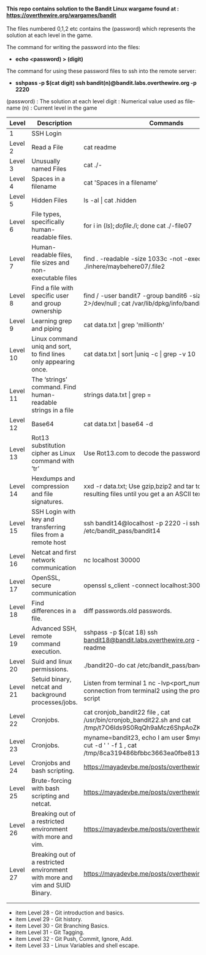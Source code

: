 #### This repo contains solution to the Bandit Linux wargame found at : https://overthewire.org/wargames/bandit

The files numbered 0,1,2 etc contains the (password) which represents the solution at each level in the game.

The command for writing the password into the files:

- **echo <password) > (digit)**

The command for using these password files to ssh into the remote server:

- **sshpass -p $(cat digit) ssh bandit(n)@bandit.labs.overthewire.org -p 2220**

(password)  : The solution at each level
 digit      : Numerical value used as file-name
(n)         : Current level in the game


| Level    | Description                                                                 | Commands                                                                                                          |
|----------|-----------------------------------------------------------------------------|-------------------------------------------------------------------------------------------------------------------|
| 1        | SSH Login                                                                   |                                                                                                                   |
| Level 2  | Read a File                                                                 | cat readme                                                                                                        |
| Level 3  | Unusually named Files                                                       | cat ./-                                                                                                           |
| Level 4  | Spaces in a filename                                                        | cat 'Spaces in a filename'                                                                                        |
| Level 5  | Hidden Files                                                                | ls -al \| cat .hidden                                                                                             |
| Level 6  | File types, specifically human-readable files.                              | for i in $(ls); do file ./$i; done    cat ./-file07                                                               |
| Level 7  | Human-readable files, file sizes and non-executable files                   | find . -readable -size 1033c -not -executable ;  cat ./inhere/maybehere07/.file2                                  |
| Level 8  | Find a file with specific user and group ownership                          | find / -user bandit7 -group bandit6 -size 33c 2>/dev/null ;  cat /var/lib/dpkg/info/bandit7.password              |
| Level 9  | Learning grep and piping                                                    | cat data.txt \| grep 'millionth'                                                                                  |
| Level 10 | Linux command uniq and sort, to find lines only appearing once.             | cat data.txt \| sort \|uniq -c \| grep -v 10                                                                      |
| Level 11 | The ‘strings’ command. Find human-readable strings in a file                | strings data.txt \| grep =                                                                                        |
| Level 12 | Base64                                                                      | cat data.txt \| base64 -d                                                                                         |
| Level 13 | Rot13 substitution cipher as Linux command with ’tr’                        | Use Rot13.com to decode the password                                                                              |
| Level 14 | Hexdumps and compression and file signatures.                               | xxd -r data.txt; Use gzip,bzip2 and tar to decompress resulting files until you get a  an ASCII text file         |
| Level 15 | SSH Login with key and transferring files from a remote host                | ssh bandit14@localhost -p 2220 -i sshkey.private ; cd /etc/bandit_pass/bandit14                                   |
| Level 16 | Netcat and first network communication                                      | nc localhost 30000                                                                                                |
| Level 17 | OpenSSL, secure communication                                               | openssl s_client -connect localhost:30001                                                                         |
| Level 18 | Find differences in a file.                                                 | diff passwords.old passwords.                                                                                     |
| Level 19 | Advanced SSH, remote command execution.                                     | sshpass -p $(cat 18) ssh bandit18@bandit.labs.overthewire.org -p 2220 cat readme                                  |
| Level 20 | Suid and linux permissions.                                                 | ./bandit20-do cat /etc/bandit_pass/bandit20                                                                       |
| Level 21 | Setuid binary, netcat and background processes/jobs.                        | Listen from terminal 1 nc -lvp<port_num>, establish connection from terminal2 using the provided suconnect script |
| Level 22 | Cronjobs.                                                                   | cat cronjob_bandit22 file , cat /usr/bin/cronjob_bandit22.sh  and cat /tmp/t7O6lds9S0RqQh9aMcz6ShpAoZKF7fgv       |
| Level 23 | Cronjobs.                                                                   | myname=bandit23, echo I am user $myname \| md5sum \| cut -d ' ' -f 1 , cat /tmp/8ca319486bfbbc3663ea0fbe81326349  |
| Level 24 | Cronjobs and bash scripting.                                                | https://mayadevbe.me/posts/overthewire/bandit/level24/                                                            |
| Level 25 | Brute-forcing with bash scripting and netcat.                               | https://mayadevbe.me/posts/overthewire/bandit/level25/                                                            |
| Level 26 | Breaking out of a restricted environment with more and vim.                 | https://mayadevbe.me/posts/overthewire/bandit/level26/                                                            |
| Level 27 | Breaking out of a restricted environment with more and vim and SUID Binary. | https://mayadevbe.me/posts/overthewire/bandit/level27/                                                            |
|          |                                                                             |                                                                                                                   |
|          |                                                                             |                                                                                                                   |
* item        Level 28 - Git introduction and basics.
* item        Level 29 - Git history.
* item        Level 30 - Git Branching Basics.
* item        Level 31 - Git Tagging.
* item        Level 32 - Git Push, Commit, Ignore, Add.
* item        Level 33 - Linux Variables and shell escape.
